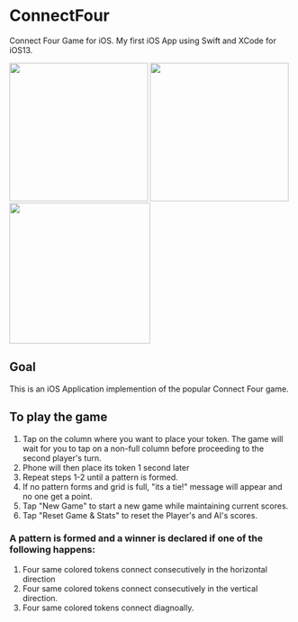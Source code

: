 # ConnectFour
Connect Four Game for iOS. My first iOS App using Swift and XCode for iOS13. 

<img src="https://i.imgur.com/Q3vtoK8.png" width="246"> <img src="https://i.imgur.com/yXjG5xD.png" width="246"> <img src="https://i.imgur.com/FxZTzc1.png" width="250">

## Goal
This is an iOS Application implemention of the popular Connect Four game.

## To play the game
1. Tap on the column where you want to place your token.  The game will wait for you to tap on a non-full column before proceeding to the second player's turn.
2. Phone will then place its token 1 second later
3. Repeat steps 1-2 until a pattern is formed.
4. If no pattern forms and grid is full, "its a tie!" message will appear and no one get a point.
5. Tap "New Game" to start a new game while maintaining current scores.
6. Tap "Reset Game & Stats" to reset the Player's and AI's scores.

### A pattern is formed and a winner is declared if one of the following happens:
1. Four same colored tokens connect consecutively in the horizontal direction
2. Four same colored tokens connect consecutively in the vertical direction.
3. Four same colored tokens connect diagnoally.


